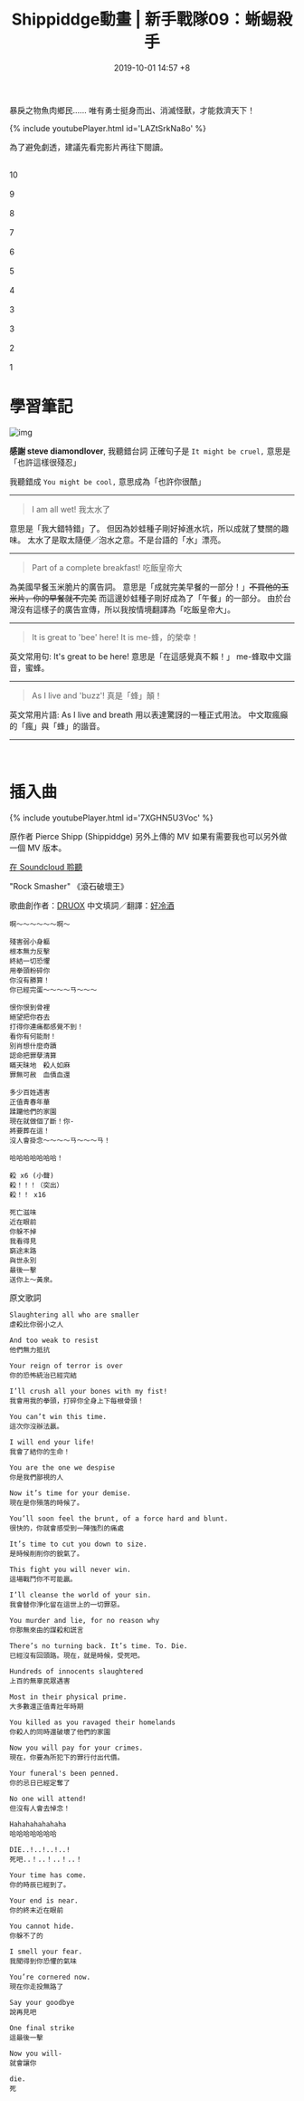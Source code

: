 ﻿---
layout: post
title: Shippiddge動畫 | 新手戰隊09：蜥蜴殺手
date:   2019-10-01 14:57 +8
description: Shippiddge 用心製作的寶可夢動畫！
  影片中出現的英文片語是什麼意思？
  妙蛙種子很愛說雙關語？
  什麼是 "I am all wet"?
toc: false
share: true
comments: true
tags: Translations Shippiddge StarterSquad HollenXDYoutube
---

暴戾之物魚肉鄉民...... 唯有勇士挺身而出、消滅怪獸，才能救濟天下！

{% include youtubePlayer.html id='LAZtSrkNa8o' %}

為了避免劇透，建議先看完影片再往下閱讀。

<br>10
<br>
<br>9
<br>
<br>8
<br>
<br>7
<br>
<br>6
<br>
<br>5
<br>
<br>4
<br>
<br>3
<br>
<br>3
<br>
<br>2
<br>
<br>1
<br>

# 學習筆記

![img]({{'https://i.imgur.com/HMgng9g.jpg'}})

**感謝 steve diamondlover**,
我聽錯台詞
正確句子是 `It might be cruel,`
意思是「也許這樣很殘忍」

我聽錯成 `You might be cool,`
意思成為「也許你很酷」

---

> I am all wet!
> 我太水了

意思是「我大錯特錯」了。
但因為妙蛙種子剛好掉進水坑，所以成就了雙關的趣味。
太水了是取太隨便／泡水之意。不是台語的「水」漂亮。

---

> Part of a complete breakfast!
> 吃飯皇帝大

為美國早餐玉米脆片的廣告詞。
意思是「成就完美早餐的一部分！」~~不買他的玉米片，你的早餐就不完美~~
而這邊妙蛙種子剛好成為了「午餐」的一部分。
由於台灣沒有這樣子的廣告宣傳，所以我按情境翻譯為「吃飯皇帝大」。

---

> It is great to 'bee' here!
> It is me-蜂，的榮幸！

英文常用句: It's great to be here!
意思是「在這感覺真不賴！」
me-蜂取中文諧音，蜜蜂。

---

> As I live and 'buzz'!
> 真是「蜂」顛！

英文常用片語: As I live and breath
用以表達驚訝的一種正式用法。
中文取瘋癲的「瘋」與「蜂」的諧音。

---

<br/>

# 插入曲

{% include youtubePlayer.html id='7XGHN5U3Voc' %}

原作者 Pierce Shipp (Shippiddge) 另外上傳的 MV
如果有需要我也可以另外做一個 MV 版本。

[在 Soundcloud 聆聽](https://soundcloud.com/dreux-ferrano-jr/rock-smasher)


"Rock Smasher"
《滾石破壞王》

歌曲創作者：[DRUOX](https://druox.bandcamp.com/track/rock-smasher)
中文填詞／翻譯：[好冷酒](https://youtube.com/HollenXD)
```
啊～～～～～～啊～

殘害弱小身軀
根本無力反擊
終結一切恐懼
用拳頭粉碎你
你沒有勝算！
你已經完蛋～～～～ㄢ～～～

恨你恨到骨裡
絕望把你吞去
打得你連痛都感覺不到！
看你有何能耐！
別肖想什麼奇蹟
認命把罪孽清算
瞞天昧地　殺人如麻
罪無可赦　血債血還

多少百姓遇害
正值青春年華
蹂躪他們的家園
現在就做個了斷！你-
將要葬在這！
沒人會掛念～～～～ㄢ～～～ㄢ！

哈哈哈哈哈哈哈！

殺 x6 (小聲)
殺！！！（突出）
殺！！ x16

死亡滋味
近在眼前
你躲不掉
我看得見
窮途末路
與世永別
最後一擊
送你上～黃泉。

```

原文歌詞
```
Slaughtering all who are smaller
虐殺比你弱小之人

And too weak to resist
他們無力抵抗

Your reign of terror is over
你的恐怖統治已經完結

I’ll crush all your bones with my fist!
我會用我的拳頭，打碎你全身上下每根骨頭！

You can’t win this time.
這次你沒辦法贏。

I will end your life!
我會了結你的生命！

You are the one we despise
你是我們鄙視的人

Now it’s time for your demise.
現在是你殞落的時候了。

You’ll soon feel the brunt, of a force hard and blunt.
很快的，你就會感受到一陣強烈的痛處

It’s time to cut you down to size.
是時候削削你的銳氣了。

This fight you will never win.
這場戰鬥你不可能贏。

I’ll cleanse the world of your sin.
我會替你淨化留在這世上的一切罪惡。

You murder and lie, for no reason why
你那無來由的謀殺和謊言

There’s no turning back. It’s time. To. Die.
已經沒有回頭路。現在，就是時候，受死吧。

Hundreds of innocents slaughtered
上百的無辜民眾遇害

Most in their physical prime.
大多數還正值青壯年時期

You killed as you ravaged their homelands
你殺人的同時還破壞了他們的家園

Now you will pay for your crimes.
現在，你要為所犯下的罪行付出代價。

Your funeral's been penned.
你的忌日已經定奪了

No one will attend!
但沒有人會去悼念！

Hahahahahahaha
哈哈哈哈哈哈哈

DIE..!..!..!..!
死吧..！..！..！..！

Your time has come.
你的時辰已經到了。

Your end is near.
你的終末近在眼前

You cannot hide.
你躲不了的

I smell your fear.
我聞得到你恐懼的氣味

You’re cornered now.
現在你走投無路了

Say your goodbye
說再見吧

One final strike
這最後一擊

Now you will- 
就會讓你

die.
死
```